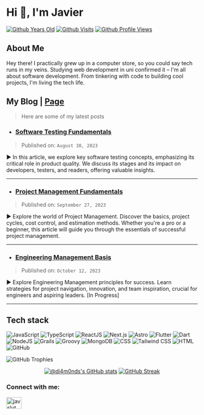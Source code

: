 <h1 align="start">Hi 👋, I'm Javier</h1>

<div align="" markdown="1">
  
  [![Github Years Old](https://badges.pufler.dev/years/di4m0nds?style=flat-square&logo=github&logoWidth=20&logoColor=white&labelColor=555555&color=blue&label=Years%20Old%20%20.&cacheSeconds=4600)](https://github.com/di4m0nds)
  [![Github Visits](https://badges.pufler.dev/visits/di4m0nds/di4m0nds?style=flat-square&logo=github&logoWidth=20&logoColor=white&labelColor=555555&color=blue&label=Visitors%20%20%20%20.&cacheSeconds=30)](https://github.com/di4m0nds)
  [![Github Profile Views](https://komarev.com/ghpvc/?username=di4m0nds&label=Profile%20views&color=blue&style=flat-square) ](https://github.com/di4m0nds)

</div>

<div align="start" markdown="1">
  
  ## About Me
  
  Hey there! I practically grew up in a computer store, so you could say tech runs in my veins. Studying web development in uni confirmed it – I'm all about software development. From tinkering with code to building cool projects, I'm living the tech life.
    
</div>

<div align="start" markdown="1">

  ## My Blog | [Page](https://javiersilvestri.vercel.app/posts)

  > Here are some of my latest posts

  
  - ### [Software Testing Fundamentals](https://javiersilvestri.vercel.app/posts/software_testing_fundamentals/)

  > Published on: `August 30, 2023`

  ► In this article, we explore key software testing concepts, emphasizing its critical role in product quality. We discuss its stages and its impact on developers, testers, and readers, offering valuable insights.

 ---
    
  - ### [Project Management Fundamentals](https://javiersilvestri.vercel.app/posts/project_management_fundamentals/)

  > Published on: `September 27, 2023`

  ► Explore the world of Project Management. Discover the basics, project cycles, cost control, and estimation methods. Whether you're a pro or a beginner, this article will guide you through the essentials of successful project management.

 ---
    
  - ### [Engineering Management Basis](https://javiersilvestri.vercel.app/posts/engineering_management_fundamentals/)

  > Published on: `October 12, 2023`

  ► Explore Engineering Management principles for success. Learn strategies for project navigation, innovation, and team inspiration, crucial for engineers and aspiring leaders. [In Progress]

 ---
    

</div>

## Tech stack 
  
![JavaScript](https://img.shields.io/badge/Javascript-000000?logo=javascript)
![TypeScript](https://img.shields.io/badge/-TypeScript-007ACC?logo=typescript&logoColor=white)
![ReactJS](https://img.shields.io/badge/-ReactJS-61DAFB?logo=react&logoColor=white)
![Next.js](https://img.shields.io/badge/-Next.js-000000?logo=next.js&logoColor=white)
![Astro](https://img.shields.io/badge/-Astro-005577?logo=astro&logoColor=white) 
![Flutter](https://img.shields.io/badge/-Flutter-02569B?logo=flutter&logoColor=white)
![Dart](https://img.shields.io/badge/-Dart-0175C2?logo=dart&logoColor=white)
![NodeJS](https://img.shields.io/badge/-NodeJS-339933?logo=node.js&logoColor=white) 
![Grails](https://img.shields.io/badge/-Grails-3E434A?logo=grails&logoColor=white)
![Groovy](https://img.shields.io/badge/-Groovy-4298B8?logo=apache-groovy&logoColor=white)
![MongoDB](https://img.shields.io/badge/-MongoDB-47A248?logo=mongodb&logoColor=white)
![CSS](https://img.shields.io/badge/-CSS-1572B6?logo=css3&logoColor=white)
![Tailwind CSS](https://img.shields.io/badge/-Tailwind_CSS-38B2AC?logo=tailwind-css&logoColor=white) 
![HTML](https://img.shields.io/badge/-HTML-E34F26?logo=html5&logoColor=white)
![GitHub](https://img.shields.io/badge/-GitHub-181717?logo=github&logoColor=white)

<div>
  
  ![GitHub Trophies](https://github-profile-trophy.vercel.app/?username=di4m0nds&theme=dracula&margin-w=15&margin-h=10&no-bg=false&no-frame=false)    
  <!-- ![Most used Langs](https://github-readme-stats.vercel.app/api/top-langs/?username=di4m0nds&theme=dracula&layout=compact&count_private=true&langs_count=10&card_width=446&icon_color=2ca5e0&hide_border=false&border_color=2ca5e0&disable_animations=false&locale=en) -->  

</div>

<!-- [![@di4m0nds's Holopin board](https://holopin.io/api/user/board?user=di4m0nds)](https://holopin.io/@di4m0nds) -->

<div align="center">
  
  [![@di4m0nds's GitHub stats](https://github-readme-stats.vercel.app/api?username=di4m0nds&count_private=true&show_icons=true&theme=radical)](https://github.com/di4m0nds/github-readme-stats)
  [![GitHub Streak](https://github-readme-streak-stats.herokuapp.com/?user=di4m0nds&theme=radical)](https://git.io/streak-stats)
  
</div>

<h3 align="left">Connect with me:</h3>
<p align="left">
  <a href="https://twitter.com/javslvt" target="blank"><img align="center" src="https://raw.githubusercontent.com/rahuldkjain/github-profile-readme-generator/master/src/images/icons/Social/twitter.svg" alt="javslvt" height="30" width="40" /></a>
</p>
